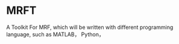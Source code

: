 # MRFT
A Toolkit For MRF, which will be written with different programming language, such as MATLAB， Python， 
